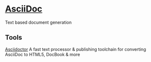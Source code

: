 # [AsciiDoc][asciidoc]

Text based document generation

## Tools

[Asciidoctor][asciidoctor] A fast text processor & publishing toolchain for converting AsciiDoc to HTML5, DocBook & more

[asciidoc]: http://asciidoc.org/
[asciidoctor]: https://asciidoctor.org/
